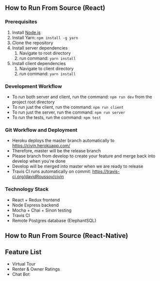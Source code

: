 ## How to Run From Source (React)

### Prerequisites
1. Install [Node.js](https://nodejs.org/en/)
2. Install Yarn: ```npm install -g yarn```
3. Clone the repository
4. Install server dependencies
    1. Navigate to root directory
    2. run command: ```yarn install```
5. Install client dependencies
    1. Navigate to client directory
    2. run command: ```yarn install```

### Development Workflow
* To run both server and client, run the command: ```npm run dev``` from the project root directory
* To run just the client, run the command: ```npm run client```
* To run just the server, run the command: ```npm run server```
* To run the tests, run the command: ```npm test```

### Git Workflow and Deployment
* Heroku deploys the master branch automatically to https://civin.herokuapp.com/
* Therefore, master will be the release branch
* Please branch from develop to create your feature and merge back into develop when you're done
* Develop will be merged into master when we are ready to release
* Travis CI runs automatically on commit: https://travis-ci.org/davidRoussov/civin

### Technology Stack
* React + Redux frontend
* Node Express backend
* Mocha + Chai + Sinon testing
* Travis CI
* Remote Postgres database (ElephantSQL)

## How to Run From Source (React-Native)

## Feature List
* Virtual Tour 
* Renter & Owner Ratings
* Chat Bot
